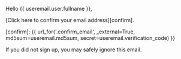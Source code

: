 Hello {{ useremail.user.fullname }},

[Click here to confirm your email address][confirm].

[confirm]: {{ url_for('.confirm_email', _external=True, md5sum=useremail.md5sum, secret=useremail.verification_code) }}

If you did not sign up, you may safely ignore this email.
